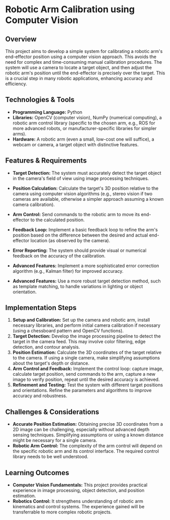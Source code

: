 # Robotic Arm Calibration using Computer Vision

## Overview
This project aims to develop a simple system for calibrating a robotic arm's end-effector position using a computer vision approach.  This avoids the need for complex and time-consuming manual calibration procedures.  The system will use a camera to locate a target object, and then adjust the robotic arm's position until the end-effector is precisely over the target. This is a crucial step in many robotic applications, enhancing accuracy and efficiency.


## Technologies & Tools
- **Programming Language:** Python
- **Libraries:** OpenCV (computer vision), NumPy (numerical computing), a robotic arm control library (specific to the chosen arm, e.g., ROS for more advanced robots, or manufacturer-specific libraries for simpler arms).
- **Hardware:** A robotic arm (even a small, low-cost one will suffice), a webcam or camera, a target object with distinctive features.


## Features & Requirements
- **Target Detection:** The system must accurately detect the target object in the camera's field of view using image processing techniques.
- **Position Calculation:**  Calculate the target's 3D position relative to the camera using computer vision algorithms (e.g., stereo vision if two cameras are available, otherwise a simpler approach assuming a known camera calibration).
- **Arm Control:** Send commands to the robotic arm to move its end-effector to the calculated position.
- **Feedback Loop:** Implement a basic feedback loop to refine the arm's position based on the difference between the desired and actual end-effector location (as observed by the camera).
- **Error Reporting:**  The system should provide visual or numerical feedback on the accuracy of the calibration.

- **Advanced Features:** Implement a more sophisticated error correction algorithm (e.g., Kalman filter) for improved accuracy.
- **Advanced Features:** Use a more robust target detection method, such as template matching, to handle variations in lighting or object orientation.


## Implementation Steps
1. **Setup and Calibration:** Set up the camera and robotic arm, install necessary libraries, and perform initial camera calibration if necessary (using a chessboard pattern and OpenCV functions).
2. **Target Detection:** Develop the image processing pipeline to detect the target in the camera feed. This may involve color filtering, edge detection, and contour analysis.
3. **Position Estimation:** Calculate the 3D coordinates of the target relative to the camera.  If using a single camera, make simplifying assumptions about the target's depth or distance.
4. **Arm Control and Feedback:** Implement the control loop: capture image, calculate target position, send commands to the arm, capture a new image to verify position, repeat until the desired accuracy is achieved.
5. **Refinement and Testing:** Test the system with different target positions and orientations. Refine the parameters and algorithms to improve accuracy and robustness.


## Challenges & Considerations
- **Accurate Position Estimation:** Obtaining precise 3D coordinates from a 2D image can be challenging, especially without advanced depth sensing techniques. Simplifying assumptions or using a known distance might be necessary for a single camera.
- **Robotic Arm Control:**  The complexity of the arm control will depend on the specific robotic arm and its control interface. The required control library needs to be well understood.


## Learning Outcomes
- **Computer Vision Fundamentals:** This project provides practical experience in image processing, object detection, and position estimation.
- **Robotics Control:**  It strengthens understanding of robotic arm kinematics and control systems.  The experience gained will be transferrable to more complex robotic projects.

